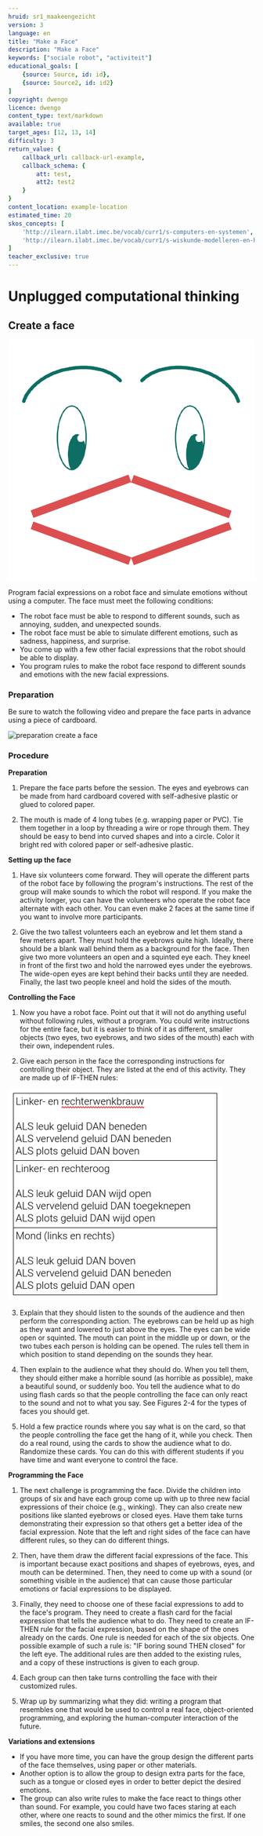 ```yaml
---
hruid: sr1_maakeengezicht
version: 3
language: en
title: "Make a Face"
description: "Make a Face"
keywords: ["sociale robot", "activiteit"]
educational_goals: [
    {source: Source, id: id}, 
    {source: Source2, id: id2}
]
copyright: dwengo
licence: dwengo
content_type: text/markdown
available: true
target_ages: [12, 13, 14]
difficulty: 3
return_value: {
    callback_url: callback-url-example,
    callback_schema: {
        att: test,
        att2: test2
    }
}
content_location: example-location
estimated_time: 20
skos_concepts: [
    'http://ilearn.ilabt.imec.be/vocab/curr1/s-computers-en-systemen', 
    'http://ilearn.ilabt.imec.be/vocab/curr1/s-wiskunde-modelleren-en-heuristiek'
]
teacher_exclusive: true
---
```

# Unplugged computational thinking
## Create a face

![face](embed/gezichtje.png "face")

Program facial expressions on a robot face and simulate emotions without using a computer. The face must meet the following conditions:

* The robot face must be able to respond to different sounds, such as annoying, sudden, and unexpected sounds.
* The robot face must be able to simulate different emotions, such as sadness, happiness, and surprise.
* You come up with a few other facial expressions that the robot should be able to display.
* You program rules to make the robot face respond to different sounds and emotions with the new facial expressions.

### Preparation

Be sure to watch the following video and prepare the face parts in advance using a piece of cardboard.

![](@youtube/https://www.youtube.com/embed/7S3_QkAMi3Y "preparation create a face")

### Procedure

**Preparation**

1. Prepare the face parts before the session. The eyes and eyebrows can be made from hard cardboard covered with self-adhesive plastic or glued to colored paper.

2. The mouth is made of 4 long tubes (e.g. wrapping paper or PVC). Tie them together in a loop by threading a wire or rope through them. They should be easy to bend into curved shapes and into a circle. Color it bright red with colored paper or self-adhesive plastic.

**Setting up the face**

1. Have six volunteers come forward. They will operate the different parts of the robot face by following the program's instructions. The rest of the group will make sounds to which the robot will respond. If you make the activity longer, you can have the volunteers who operate the robot face alternate with each other. You can even make 2 faces at the same time if you want to involve more participants.

2. Give the two tallest volunteers each an eyebrow and let them stand a few meters apart. They must hold the eyebrows quite high. Ideally, there should be a blank wall behind them as a background for the face. Then give two more volunteers an open and a squinted eye each. They kneel in front of the first two and hold the narrowed eyes under the eyebrows. The wide-open eyes are kept behind their backs until they are needed. Finally, the last two people kneel and hold the sides of the mouth.

**Controlling the Face**

1. Now you have a robot face. Point out that it will not do anything useful without following rules, without a program. You could write instructions for the entire face, but it is easier to think of it as different, smaller objects (two eyes, two eyebrows, and two sides of the mouth) each with their own, independent rules.

2. Give each person in the face the corresponding instructions for controlling their object. They are listed at the end of this activity. They are made up of IF-THEN rules:

![rules](embed/regels.png "rules")

3. Explain that they should listen to the sounds of the audience and then perform the corresponding action. The eyebrows can be held up as high as they want and lowered to just above the eyes. The eyes can be wide open or squinted. The mouth can point in the middle up or down, or the two tubes each person is holding can be opened. The rules tell them in which position to stand depending on the sounds they hear.

4. Then explain to the audience what they should do. When you tell them, they should either make a horrible sound (as horrible as possible), make a beautiful sound, or suddenly boo. You tell the audience what to do using flash cards so that the people controlling the face can only react to the sound and not to what you say. See Figures 2-4 for the types of faces you should get.

5. Hold a few practice rounds where you say what is on the card, so that the people controlling the face get the hang of it, while you check. Then do a real round, using the cards to show the audience what to do. Randomize these cards. You can do this with different students if you have time and want everyone to control the face.


**Programming the Face**

1. The next challenge is programming the face. Divide the children into groups of six and have each group come up with up to three new facial expressions of their choice (e.g., winking). They can also create new positions like slanted eyebrows or closed eyes. Have them take turns demonstrating their expression so that others get a better idea of the facial expression. Note that the left and right sides of the face can have different rules, so they can do different things.

2. Then, have them draw the different facial expressions of the face. This is important because exact positions and shapes of eyebrows, eyes, and mouth can be determined. Then, they need to come up with a sound (or something visible in the audience) that can cause those particular emotions or facial expressions to be displayed.

3. Finally, they need to choose one of these facial expressions to add to the face's program. They need to create a flash card for the facial expression that tells the audience what to do. They need to create an IF-THEN rule for the facial expression, based on the shape of the ones already on the cards. One rule is needed for each of the six objects. One possible example of such a rule is: "IF boring sound THEN closed" for the left eye. The additional rules are then added to the existing rules, and a copy of these instructions is given to each group.

4. Each group can then take turns controlling the face with their customized rules.

5. Wrap up by summarizing what they did: writing a program that resembles one that would be used to control a real face, object-oriented programming, and exploring the human-computer interaction of the future.

<div class="alert alert-box alert-success">
<strong>Variations and extensions</strong><br>
<ul>
<li>If you have more time, you can have the group design the different parts of the face themselves, using paper or other materials. </li>
<li>Another option is to allow the group to design extra parts for the face, such as a tongue or closed eyes in order to better depict the desired emotions.</li>
<li>The group can also write rules to make the face react to things other than sound. For example, you could have two faces staring at each other, where one reacts to sound and the other mimics the first. If one smiles, the second one also smiles.</li>
</ul>
</div>